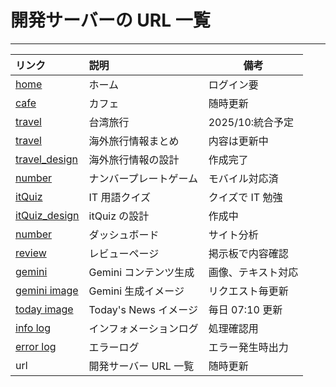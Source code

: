 # 開発サーバーの URL 一覧

---

| リンク                                                         | 説明                   | 備考               |
| :------------------------------------------------------------- | :--------------------- | ------------------ |
| [home](https://kobe-dev.koyeb.app/)                            | ホーム                 | ログイン要         |
| [cafe](https://kobe-dev.koyeb.app/app/cafe)                    | カフェ                 | 随時更新           |
| [travel](https://kobe-dev.koyeb.app/app/travel)                | 台湾旅行               | 2025/10:統合予定   |
| [travel](https://kobe-dev.koyeb.app/apps/travel)               | 海外旅行情報まとめ     | 内容は更新中       |
| [travel_design](https://kobe-dev.koyeb.app/apps/travel_design) | 海外旅行情報の設計     | 作成完了           |
| [number](https://kobe-dev.koyeb.app/app/number)                | ナンバープレートゲーム | モバイル対応済     |
| [itQuiz](https://kobe-dev.koyeb.app/apps/itQuiz)               | IT 用語クイズ          | クイズで IT 勉強   |
| [itQuiz_design](https://kobe-dev.koyeb.app/apps/itQuiz_design) | itQuiz の設計          | 作成中             |
| [number](https://kobe-dev.koyeb.app/apps/dashboard)            | ダッシュボード         | サイト分析         |
| [review](https://kobe-dev.koyeb.app/apps/review)               | レビューページ         | 掲示板で内容確認   |
| [gemini](https://kobe-dev.koyeb.app/apps/v1/gemini)            | Gemini コンテンツ生成  | 画像、テキスト対応 |
| [gemini image](https://kobe-dev.koyeb.app/img/gemini)          | Gemini 生成イメージ    | リクエスト毎更新   |
| [today image](https://kobe-dev.koyeb.app/img/today)            | Today's News イメージ  | 毎日 07:10 更新    |
| [info log](https://kobe-dev.koyeb.app/log/info)                | インフォメーションログ | 処理確認用         |
| [error log](https://kobe-dev.koyeb.app/log/error)              | エラーログ             | エラー発生時出力   |
| url                                                            | 開発サーバー URL 一覧  | 随時更新           |
